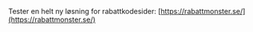 Tester en helt ny løsning for rabattkodesider: [https://rabattmonster.se/](https://rabattmonster.se/)

